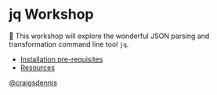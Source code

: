 # jq Workshop

👋 This workshop will explore the wonderful JSON parsing and transformation command line tool `jq`.

* [Installation pre-requisites](./installation.md)
* [Resources](./resources.md)

[@craigsdennis](https://twitter.com/craigsdennis)